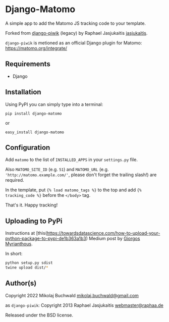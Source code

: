 # Django-Matomo

A simple app to add the Matomo JS tracking code to your template.

Forked from [django-piwik](https://github.com/jasjukaitis/django-piwik) (legacy) by Raphael Jasjukaitis [jasjukaitis](https://github.com/jasjukaitis).

`django-piwik` is metioned as an official Django plugin for Matomo: https://matomo.org/integrate/

## Requirements

* Django


## Installation

Using PyPI you can simply type into a terminal:

```
pip install django-matomo
```
or

```
easy_install django-matomo
```


## Configuration

Add ``matomo`` to the list of ``INSTALLED_APPS`` in your ``settings.py`` file.

Also ``MATOMO_SITE_ID`` (e.g. ``51``) and ``MATOMO_URL`` (e.g. ``'http://matomo.example.com/'``, please don't forget the trailing slash!) are required.


In the template, put ``{% load matomo_tags %}`` to the top and add ``{% tracking_code %}`` before the ``</body>`` tag.


That's it. Happy tracking!

## Uploading to PyPi

Instructions at [this(https://towardsdatascience.com/how-to-upload-your-python-package-to-pypi-de1b363a1b3) Medium post by [Giorgos Myrianthous](https://gmyrianthous.medium.com/).

In short:

```bash
python setup.py sdist
twine upload dist/* 
```


## Author(s)

Copyright 2022 Mikolaj Buchwald <mikolaj.buchwald@gmail.com>

as `django-piwik`: Copyright 2013 Raphael Jasjukaitis <webmaster@raphaa.de>


Released under the BSD license.
